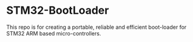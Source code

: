 # STM32-BootLoader
This repo is for creating a portable, reliable and efficient boot-loader for STM32 ARM based micro-controllers.
